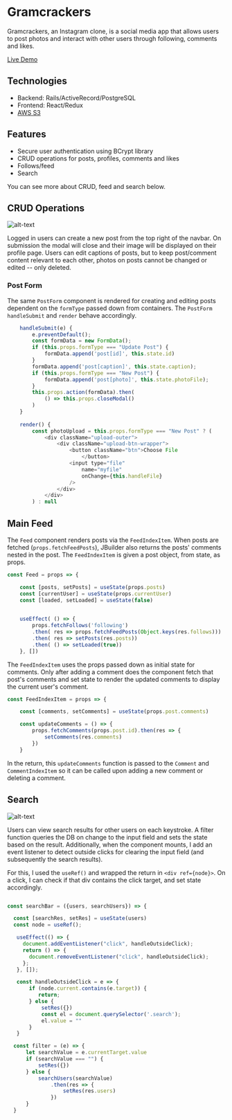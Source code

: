 # Gramcrackers

Gramcrackers, an Instagram clone, is a social media app that allows users to post photos and interact with other users through following, comments and likes. 

[Live Demo](https://gramcrackers.herokuapp.com/#/login)

## Technologies
* Backend: Rails/ActiveRecord/PostgreSQL
* Frontend: React/Redux
* [AWS S3](https://aws.amazon.com/)

## Features
* Secure user authentication using BCrypt library
* CRUD operations for posts, profiles, comments and likes
* Follows/feed 
* Search

You can see more about CRUD, feed and search below. 

## CRUD Operations
![alt-text](https://github.com/rose-paul/aAFullstack/blob/master/public/post-gramcrackers.gif?raw=true)

Logged in users can create a new post from the top right of the navbar. On submission the modal will close and their image will be displayed on their profile page. Users can edit captions of posts, but to keep post/comment content relevant to each other, photos on posts cannot be changed or edited -- only deleted.

### Post Form
The same `PostForm` component is rendered for creating and editing posts dependent on the `formType` passed down from containers. The `PostForm` `handleSubmit` and `render` behave accordingly. 

```js
    handleSubmit(e) {
        e.preventDefault();
        const formData = new FormData();
        if (this.props.formType === "Update Post") {
            formData.append('post[id]', this.state.id)
        }
        formData.append('post[caption]', this.state.caption);
        if (this.props.formType === "New Post") {
            formData.append('post[photo]', this.state.photoFile);
        }
        this.props.action(formData).then(
            () => this.props.closeModal()
        )
    }
    
    render() {
        const photoUpload = this.props.formType === "New Post" ? (
            <div className="upload-outer">
                <div className="upload-btn-wrapper">
                    <button className="btn">Choose File
                        </button>
                    <input type="file"
                        name="myfile"
                        onChange={this.handleFile}
                    />
                </div>
            </div>
        ) : null

```


## Main Feed
The `Feed` component renders posts via the `FeedIndexItem`. When posts are fetched (`props.fetchFeedPosts`), JBuilder also returns the posts' comments nested in the post. The `FeedIndexItem` is given a post object, from state, as props.
``` javascript 
const Feed = props => {

    const [posts, setPosts] = useState(props.posts)
    const [currentUser] = useState(props.currentUser)
    const [loaded, setLoaded] = useState(false)
    

    useEffect( () => {
        props.fetchFollows('following')
        .then( res => props.fetchFeedPosts(Object.keys(res.follows)))
        .then( res => setPosts(res.posts))
        .then( () => setLoaded(true))
    }, [])
```
The `FeedIndexItem` uses the props passed down as initial state for comments. Only after adding a comment does the component fetch that post's comments and set state to render the updated comments to display the current user's comment. 

``` javascript
const FeedIndexItem = props => {

    const [comments, setComments] = useState(props.post.comments)

    const updateComments = () => {
        props.fetchComments(props.post.id).then(res => {
            setComments(res.comments)
        })
    }
  ```
  
  In the return, this `updateComments` function is passed to the `Comment` and `CommentIndexItem` so it can be called upon adding a new comment or deleting a comment. 
  
  ## Search
  ![alt-text](https://github.com/rose-paul/aAFullstack/blob/master/public/gifsearch.gif?raw=true)
  
  Users can view search results for other users on each keystroke. A filter function queries the DB on change to the input field and sets the state based on the result. Additionally, when the component mounts, I add an event listener to detect outside clicks for clearing the input field (and subsequently the search results). 
  
  For this, I used the `useRef()` and wrapped the return in `<div ref={node}>`. On a click, I can check if that div contains the click target, and set state accordingly. 
  
  ``` javascript
  
  const searchBar = ({users, searchUsers}) => {

    const [searchRes, setRes] = useState(users)
    const node = useRef();

     useEffect(() => {
       document.addEventListener("click", handleOutsideClick);
       return () => {
         document.removeEventListener("click", handleOutsideClick);
       };
     }, []);

     const handleOutsideClick = e => {
         if (node.current.contains(e.target)) {
            return;
         } else {
             setRes({})
             const el = document.querySelector('.search');
             el.value = ""
         }
     }

    const filter = (e) => {
        let searchValue = e.currentTarget.value
        if (searchValue === "") {
            setRes({})
        } else {
            searchUsers(searchValue)
                .then(res => {
                    setRes(res.users)
                })
        }
    }
```

  
